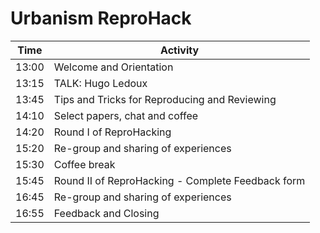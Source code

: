 # Urbanism ReproHack

|   Time    |   Activity   |
|---    |---    |
|   13:00   |    Welcome and Orientation    |
|   13:15   |    TALK: Hugo Ledoux    |
|   13:45   |    Tips and Tricks for Reproducing and Reviewing     
|   14:10   |    Select papers, chat and coffee     |
|   14:20   |    Round I of ReproHacking      |
|   15:20   |    Re-group and sharing of experiences    |
|   15:30   |    Coffee break      |
|   15:45   |    Round II of ReproHacking - Complete Feedback form   |
|   16:45   |    Re-group and sharing of experiences    |
|   16:55   |    Feedback and Closing   |
